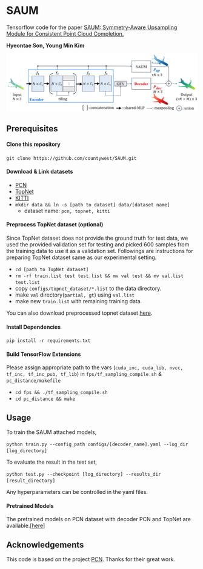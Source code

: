 # SAUM
Tensorflow code for the paper [SAUM: Symmetry-Aware Upsampling Module
for Consistent Point Cloud Completion.](https://openaccess.thecvf.com/content/ACCV2020/papers/Son_SAUM_Symmetry-Aware_Upsampling_Module_for_Consistent_Point_Cloud_Completion_ACCV_2020_paper.pdf)

**Hyeontae Son, Young Min Kim**

![architecture](./imgs/architecture.JPG)

## Prerequisites
#### Clone this repository
```git clone https://github.com/countywest/SAUM.git```

#### Download & Link datasets
  - [PCN](https://drive.google.com/drive/folders/1P_W1tz5Q4ZLapUifuOE4rFAZp6L1XTJz)
  - [TopNet](http://download.cs.stanford.edu/downloads/completion3d/dataset2019.zip)
  - [KITTI](https://drive.google.com/drive/folders/1fSu0_huWhticAlzLh3Ejpg8zxzqO1z-F)
  - ```mkdir data && ln -s [path to dataset] data/[dataset name]```
    - dataset name: ```pcn, topnet, kitti```

#### Preprocess TopNet dataset (optional)
Since TopNet dataset does not provide the ground
truth for test data, we used the provided validation set for testing and picked 600 samples from the training data to use it as a validation set.
Followings are instructions for preparing TopNet dataset same as our experimental setting.
  - ```cd [path to TopNet dataset]```
  - ```rm -rf train.list test test.list && mv val test && mv val.list test.list```
  - copy ```configs/topnet_dataset/*.list``` to the data directory.
  - make ```val``` directory(```partial, gt```) using ```val.list```
  - make new ```train.list``` with remaining training data.

You can also download preprocessed topnet dataset [here](https://drive.google.com/drive/folders/16QFZuNLLX5ClUVlkiU6j2gt30gCcDJLL?usp=sharing).

#### Install Dependencies
```pip install -r requirements.txt```

#### Build TensorFlow Extensions
Please assign appropriate path to the vars (```cuda_inc, cuda_lib, nvcc, tf_inc, tf_inc_pub, tf_lib```)
in ```fps/tf_sampling_compile.sh``` & ```pc_distance/makefile```

  - ```cd fps && ./tf_sampling_compile.sh```
  - ```cd pc_distance && make```

## Usage
To train the SAUM attached models,

```python train.py --config_path configs/[decoder_name].yaml --log_dir [log_directory]```

To evaluate the result in the test set,

```python test.py --checkpoint [log_directory] --results_dir [result_directory]```

Any hyperparameters can be controlled in the yaml files.

#### Pretrained Models
The pretrained models on PCN dataset with decoder PCN and TopNet are available.[[here](https://drive.google.com/drive/folders/1DMNY7Q3mnkz3UpYptXAH97iT9ysVqQLc?usp=sharing)]

## Acknowledgements
This code is based on the project [PCN](https://github.com/wentaoyuan/pcn). Thanks for their great work.
